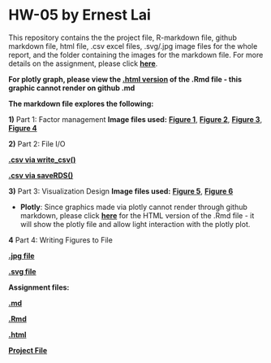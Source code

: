 # HW-05 by Ernest  Lai

This repository contains the the project file, R-markdown file, github markdown file, html file, .csv excel files, .svg/.jpg image files for the whole report, and the folder containing the images for the markdown file. For more details on the assignment, please click [**here**](http://stat545.com/Classroom/assignments/hw05/hw05.html). 

**For plotly graph, please view the [.html version](https://ernestl91.github.io/HW-05/hw-05_gapminder.html) of the .Rmd file - this graphic cannot render on github .md**

**The markdown file explores the following:**

**1)** Part 1: Factor management 
**Image files used:** [**Figure 1**](https://github.com/STAT545-UBC-students/hw05-ErnestL91/blob/master/hw-05_gapminder_files/figure-markdown_strict/Figure%201.%20Scatterplot%20of%20European%20country%20vs%20population%20in%202007-1.png), [**Figure 2**](https://github.com/STAT545-UBC-students/hw05-ErnestL91/blob/master/hw-05_gapminder_files/figure-markdown_strict/Figure%202.%20Re-ordered%20scatterplot%20of%20European%20country%20vs%20population%20in%202007-1.png), [**Figure 3**](https://github.com/STAT545-UBC-students/hw05-ErnestL91/blob/master/hw-05_gapminder_files/figure-markdown_strict/Figure%203.%20Bar%20chart%20for%20increasing%20population%20of%20European%20countries%20in%202007-1.png), [**Figure 4**](https://github.com/STAT545-UBC-students/hw05-ErnestL91/blob/master/hw-05_gapminder_files/figure-markdown_strict/Figure%204.%20Barchart%20of%20France%20population%20vs%20other%20European%20populations-1.png)

**2)** Part 2: File I/O

[**.csv via write_csv()**](https://github.com/STAT545-UBC-students/hw05-ErnestL91/blob/master/gm_reorder_write.csv)

[**.csv via saveRDS()**](https://github.com/STAT545-UBC-students/hw05-ErnestL91/blob/master/gm_reorder_save.csv)

**3)** Part 3: Visualization Design
**Image files used:** [**Figure 5**](https://github.com/STAT545-UBC-students/hw05-ErnestL91/blob/master/hw-05_gapminder_files/figure-markdown_strict/Figure%205.%20Increasing%20Population%20of%20European%20Countries%20in%202007-1.png), [**Figure 6**](https://github.com/STAT545-UBC-students/hw05-ErnestL91/blob/master/hw-05_gapminder_files/figure-markdown_strict/Figure%206.%20Scatterplot%20of%20Life%20Expectancy%20(in%20Years)%20vs.%20GDP%20per%20capita%2C%20by%20Continent-1.png)

* **Plotly**: Since graphics made via plotly cannot render through github markdown, please click [**here**](https://ernestl91.github.io/HW-05/hw-05_gapminder.html) for the HTML version of the .Rmd file - it will show the plotly file and allow light interaction with the plotly plot.

**4** Part 4: Writing Figures to File

[**.jpg file**](https://github.com/STAT545-UBC-students/hw05-ErnestL91/blob/master/Figure%206%20ggplot.jpg)

[**.svg file**](https://github.com/STAT545-UBC-students/hw05-ErnestL91/blob/master/Figure%206%20ggplot.svg)

**Assignment files:**

[**.md**](https://github.com/STAT545-UBC-students/hw05-ErnestL91/blob/master/hw-05_gapminder.md)

[**.Rmd**](https://github.com/STAT545-UBC-students/hw05-ErnestL91/blob/master/hw-05_gapminder.Rmd)

[**.html**](https://ernestl91.github.io/HW-05/hw-05_gapminder.html)

[**Project File**](https://github.com/STAT545-UBC-students/hw05-ErnestL91/blob/master/hw-05.Rproj)
